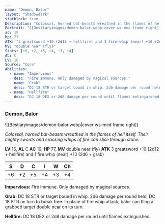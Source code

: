 ```yaml
---
name: "Demon, Balor"
layout: "Shadowdark"
statblock: true
Description: "Colossal, horned bat-beasts wreathed in the flames of hell itself. Their mighty swords and cracking whips of fire can slice through stone."
Portrait: "[[Bestiaryimages/demon-balor.webp|cover ws-med frame right]]"
ac: 19
hp: 77
ATK: "3 greatsword +10 (2d12 + hellfire) and 1 fire whip (near) +10 (2d6 + grab)"
MV: "double near (fly)"
Stats: [+6, +2, +5, +4, +3, +4]
AL: C
LV: 16
Source: "Core"
Abilities:
  - name: "Impervious"
    desc: "Fire immune. Only damaged by magical sources."
  - name: "Grab"
    desc: "DC 18 STR or target bound in whip. 2d6 damage per round held, DC 18 STR on turn to break free. In place of fire whip attack, balor can fling a grabbed target double near on its turn."
  - name: "Hellfire"
    desc: "DC 18 DEX or 2d8 damage per round until flames extinguished."
---
```


### Demon, Balor

![[Bestiaryimages/demon-balor.webp|cover ws-med frame right]]

_Colossal, horned bat-beasts wreathed in the flames of hell itself. Their mighty swords and cracking whips of fire can slice through stone._

**LV** 16, **AL** C
**AC** 19, **HP** 77, **MV** double near (fly)
**ATK** 3 greatsword +10 (2d12 + hellfire) and 1 fire whip (near) +10 (2d6 + grab)

|  S  |  D  |  C  |  I  |  W  |  Ch  |
|:---:|:---:|:---:|:---:|:---:|:----:|
| +6 | +2 | +5 | +4 | +3 | +4 |

**Impervious:** Fire immune. Only damaged by magical sources.

**Grab:** DC 18 STR or target bound in whip. 2d6 damage per round held, DC 18 STR on turn to break free. In place of fire whip attack, balor can fling a grabbed target double near on its turn.

**Hellfire:** DC 18 DEX or 2d8 damage per round until flames extinguished.

